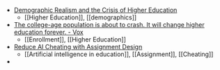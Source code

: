 - [Demographic Realism and the Crisis of Higher Education](https://lareviewofbooks.org/article/demographic-realism-and-the-crisis-of-higher-education/)
	- [[Higher Education]], [[demographics]]
- [The college-age population is about to crash. It will change higher education forever. - Vox](https://www.vox.com/the-highlight/23428166/college-enrollment-population-education-crash)
	- [[Enrollment]], [[Higher Education]]
- [Reduce AI Cheating with Assignment Design](https://fordeeperlearning.org/reducing-ai-cheating-with-assignment-design/)
	- [[Artificial intelligence in education]], [[Assignment]], [[Cheating]]
-